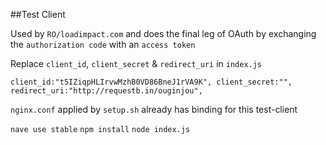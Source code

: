 ##Test Client

Used by `RO/loadimpact.com` and does the final leg of OAuth by exchanging the `authorization code` with an `access token`

Replace `client_id`, `client_secret` & `redirect_uri` in `index.js`

`client_id:"t5IZiqpHLIrvwMzhB0VD86BneJ1rVA9K",
client_secret:"",
redirect_uri:"http://requestb.in/ouginjou",
`

`nginx.conf` applied by `setup.sh` already has binding for this test-client

`nave use stable`
`npm install`
`node index.js`
